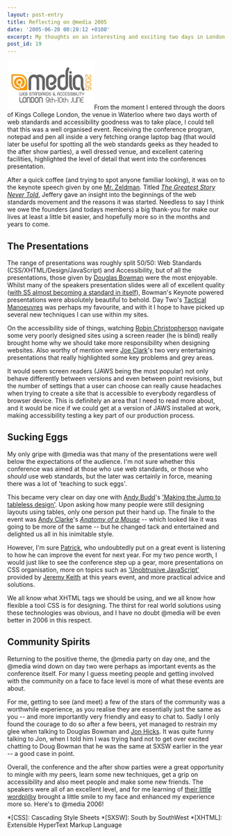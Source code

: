 ```yaml
---
layout: post-entry
title: Reflecting on @media 2005
date: '2005-06-20 00:28:12 +0100'
excerpt: My thoughts on an interesting and exciting two days in London.
post_id: 19
---
```

<img class="right" src="/assets/images/2005/06/atmedia_2005.png" alt="@media2005 logo"/>From the moment I entered through the doors of Kings College London, the venue in Waterloo where two days worth of web standards and accessibility goodness was to take place, I could tell that this was a well organised event.  Receiving the conference program, notepad and pen all inside a very fetching orange laptop bag (that would later be useful for spotting all the web standards geeks as they headed to the after show parties), a well dressed venue, and excellent catering facilities, highlighted the level of detail that went into the conferences presentation.

After a quick coffee (and trying to spot anyone familiar looking), it was on to the keynote speech given by one [Mr. Zeldman][1]. Titled [<cite>The Greatest Story Never Told</cite>][2], Jeffery gave an insight into the beginnings of the web standards movement and the reasons it was started. Needless to say I think we owe the founders (and todays members) a big thank-you for make our lives at least a little bit easier, and hopefully more so in the months and years to come.

[1]: http://www.zeldman.com/
[2]: http://www.happycog.com/clients/atmedia05/

<!--more-->

## The Presentations
The range of presentations was roughly split 50/50: Web Standards (CSS/XHTML/Design/JavaScript) and Accessibility, but of all the presentations, those given by [Douglas Bowman][3] were the most enjoyable. Whilst many of the speakers presentation slides were all of excellent quality ([with S5 almost becoming a standard in itself][4]), Bowman's Keynote powered presentations were absolutely beautiful to behold. Day Two's [Tactical Manoeuvres][5] was perhaps my favourite, and with it I hope to have picked up several new techniques I can use within my sites.

On the accessibility side of things, watching [Robin Christopherson][6] navigate some very poorly designed sites using a screen reader (he is blind) really brought home why we should take more responsibility when designing websites. Also worthy of mention were [Joe Clark][7]'s two very entertaining presentations that really highlighted some key problems and grey areas.

It would seem screen readers (JAWS being the most popular) not only behave differently between versions and even between point revisions, but the number of settings that a user can choose can really cause headaches when trying to create a site that is accessible to everybody regardless of browser device. This is definitely an area that I need to read more about, and it would be nice if we could get at a version of JAWS installed at work, making accessibility testing a key part of our production process.

## Sucking Eggs
My only gripe with @media was that many of the presentations were well below the expectations of the audience. I'm not sure whether this conference was aimed at those who use web standards, or those who *should* use web standards, but the later was certainly in force, meaning there was a lot of 'teaching to suck eggs'.

This became very clear on day one with [Andy Budd][8]'s ['Making the Jump to tableless design'][9]. Upon asking how many people were still designing layouts using tables, only one person put their hand up. The finale to the event was [Andy Clarke][10]'s <cite>[Anatomy of a Mouse][11]</cite> -- which looked like it was going to be more of the same -- but he changed tack and entertained and delighted us all in his inimitable style.

However, I'm sure [Patrick][12], who undoubtedly put on a great event is listening to how he can improve the event for next year. For my two pence worth, I would just like to see the conference step up a gear, more presentations on CSS organisation, more on topics such as ['Unobtrusive JavaScript'][13] provided by [Jeremy Keith][14] at this years event, and more practical advice and solutions.

We all know what XHTML tags we should be using, and we all know how flexible a tool CSS is for designing. The thirst for real world solutions using these technologies was obvious, and I have no doubt @media will be even better in 2006 in this respect.

## Community Spirits
Returning to the positive theme, the @media party on day one, and the @media wind down on day two were perhaps as important events as the conference itself. For many I guess meeting people and getting involved with the community on a face to face level is more of what these events are about.

For me, getting to see (and meet) a few of the stars of the community was a worthwhile experience, as you realise they are essentially just the same as you -- and more importantly very friendly and easy to chat to. Sadly I only found the courage to do so after a few beers, yet managed to restrain my glee when talking to Douglas Bowman and [Jon Hicks][15]. It was quite funny talking to Jon, when I told him I was trying hard not to get over excited chatting to Doug Bowman that he was the same at SXSW earlier in the year -- a good case in point.

Overall, the conference and the after show parties were a great opportunity to mingle with my peers, learn some new techniques, get a grip on accessibility and also meet people and make some new friends. The speakers were all of an excellent level, and for me learning of [their little wordpl@y][16] brought a little smile to my face and enhanced my experience more so. Here's to @media 2006!

[3]: http://www.stopdesign.com/
[4]: http://www.meyerweb.com/eric/tools/s5/
[5]: http://www.stopdesign.com/present/2005/atmedia/tactical.pdf
[6]: http://www.abilitynet.org.uk/
[7]: http://www.joeclark.org/
[8]: http://www.andybudd.com/
[9]: http://www.andybudd.com/@media2005/
[10]: http://www.stuffandnonsense.co.uk/
[11]: http://www.malarkey.co.uk/Download.aspx?id=9
[12]: http://www.vivabit.co.uk
[13]: http://adactio.com/atmedia2005/
[14]: http://adactio.com/
[15]: http://www.hicksdesign.co.uk/
[16]: http://www.molly.com/2005/06/11/the-passion-of-atmedia-2005/

*[CSS]: Cascading Style Sheets
*[SXSW]: South by SouthWest
*[XHTML]: Extensible HyperText Markup Language